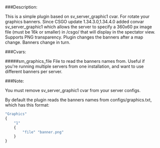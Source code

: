 ###Description:

This is a simple plugin based on sv_server_graphic1 cvar. For rotate your graphics banners. Since CSGO update 1.34.3.0,1.34.4.0 added convar sv_server_graphic1 which allows the server to specify a 360x60 px image file (must be 16k or smaller) in /csgo/ that will display in the spectator view. Supports PNG transparency. Plugin changes the banners after a map change. Banners change in turn.

###Cvars:

#####sm_graphics_file
File to read the banners names from. Useful if you're running multiple servers from one installation, and want to use different banners per server.

###Note:

You must remove sv_server_graphic1 cvar from your server configs.

By default the plugin reads the banners names from configs/graphics.txt, which has this format:
```javascript
"Graphics"
{
	"1"
	{
    	"file" "banner.png"
    }
}
```
